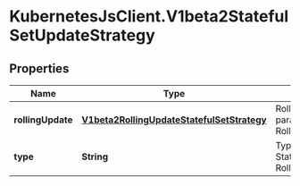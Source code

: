 # KubernetesJsClient.V1beta2StatefulSetUpdateStrategy

## Properties
Name | Type | Description | Notes
------------ | ------------- | ------------- | -------------
**rollingUpdate** | [**V1beta2RollingUpdateStatefulSetStrategy**](V1beta2RollingUpdateStatefulSetStrategy.md) | RollingUpdate is used to communicate parameters when Type is RollingUpdateStatefulSetStrategyType. | [optional] 
**type** | **String** | Type indicates the type of the StatefulSetUpdateStrategy. Default is RollingUpdate. | [optional] 


